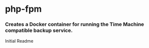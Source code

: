 # php-fpm
### Creates a Docker container for running the Time Machine compatible backup service.
Initial Readme